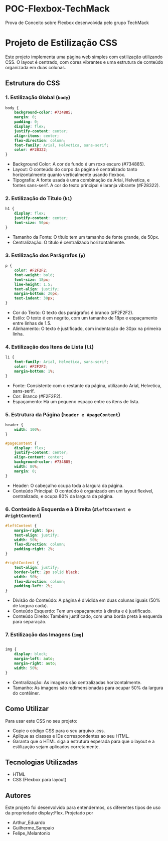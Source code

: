 # POC-Flexbox-TechMack
Prova de Conceito sobre Flexbox desenvolvida pelo grupo TechMack
# Projeto de Estilização CSS

Este projeto implementa uma página web simples com estilização utilizando CSS. O layout é centrado, com cores vibrantes e uma estrutura de conteúdo organizada em duas colunas.

## Estrutura do CSS

### 1. Estilização Global (`body`)

```css
body {
    background-color: #734885;
    margin: 0;
    padding: 0;
    display: flex;
    justify-content: center;
    align-items: center;
    flex-direction: column;
    font-family: Arial, Helvetica, sans-serif;
    color: #F28322;
}
```
- Background Color: A cor de fundo é um roxo escuro (#734885).
- Layout: O conteúdo do corpo da página é centralizado tanto horizontalmente quanto verticalmente usando flexbox.
- Tipografia: A fonte usada é uma combinação de Arial, Helvetica, e fontes sans-serif. A cor do texto principal é laranja vibrante (#F28322).
  
### 2. Estilização do Título (`h1`)

```css
h1 {
    display: flex;
    justify-content: center;
    font-size: 50px;
}
```
- Tamanho da Fonte: O título tem um tamanho de fonte grande, de 50px.
- Centralização: O título é centralizado horizontalmente.
  
### 3. Estilização dos Parágrafos (`p`)

```css
p {
    color: #F2F2F2;
    font-weight: bold;
    font-size: 18px;
    line-height: 1.5;
    text-align: justify;
    margin-bottom: 20px;
    text-indent: 30px;
}
```
- Cor do Texto: O texto dos parágrafos é branco (#F2F2F2).
- Estilo: O texto é em negrito, com um tamanho de 18px e espaçamento entre linhas de 1.5.
- Alinhamento: O texto é justificado, com indentação de 30px na primeira linha.

### 4. Estilização dos Itens de Lista (`li`)
```css
li {
    font-family: Arial, Helvetica, sans-serif;
    color: #F2F2F2;
    margin-bottom: 1%;
}
```
- Fonte: Consistente com o restante da página, utilizando Arial, Helvetica, sans-serif.
- Cor: Branco (#F2F2F2).
- Espaçamento: Há um pequeno espaço entre os itens de lista.

### 5. Estrutura da Página (`header e #pageContent`)
```css
header {
    width: 100%;
}

#pageContent {
    display: flex;
    justify-content: center;
    align-content: center;
    background-color: #734885;
    width: 80%;
    margin: 0;
}
```
- Header: O cabeçalho ocupa toda a largura da página.
- Conteúdo Principal: O conteúdo é organizado em um layout flexível, centralizado, e ocupa 80% da largura da página.

### 6. Conteúdo à Esquerda e à Direita (`#leftContent e #rightContent`)
```css
#leftContent {
    margin-right: 5px;
    text-align: justify;
    width: 50%;
    flex-direction: column;
    padding-right: 2%;
}

#rightContent {
    text-align: justify;
    border-left: 2px solid black;
    width: 50%;
    flex-direction: column;
    padding-left: 2%;
}
```
- Divisão do Conteúdo: A página é dividida em duas colunas iguais (50% de largura cada).
- Conteúdo Esquerdo: Tem um espaçamento à direita e é justificado.
- Conteúdo Direito: Também justificado, com uma borda preta à esquerda para separação.

### 7. Estilização das Imagens (`img`)
```css

img {
    display: block;
    margin-left: auto;
    margin-right: auto;
    width: 50%;
}
```
- Centralização: As imagens são centralizadas horizontalmente.
- Tamanho: As imagens são redimensionadas para ocupar 50% da largura do contêiner.

## Como Utilizar
Para usar este CSS no seu projeto:

- Copie o código CSS para o seu arquivo .css.
- Aplique as classes e IDs correspondentes ao seu HTML.
- Garanta que o HTML siga a estrutura esperada para que o layout e a estilização sejam aplicados corretamente.
## Tecnologias Utilizadas
- HTML
- CSS (Flexbox para layout)
## Autores
Este projeto foi desenvolvido para entendermos, os diferentes tipos de uso da propriedade display:Flex.
Projetado por
- Arthur_Eduardo
- Guilherme_Sampaio
- Felipe_Melantonio 


 
